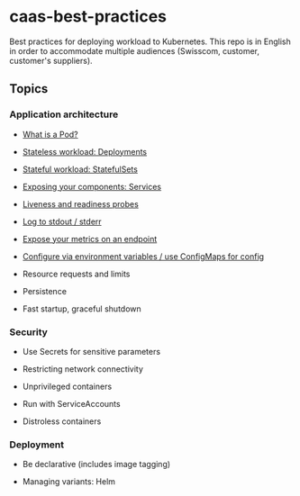 # caas-best-practices

Best practices for deploying workload to Kubernetes. This repo is in English in order to accommodate multiple audiences (Swisscom, customer, customer's suppliers).

## Topics

### Application architecture

- [What is a Pod?](Pods/README.md)

- [Stateless workload: Deployments](Deployments/README.md)

- [Stateful workload: StatefulSets](StatefulSets/README.md)

- [Exposing your components: Services](Services/README.md)

- [Liveness and readiness probes](LivenessReadinessProbes/README.md)

- [Log to stdout / stderr](Logging/README.md)

- [Expose your metrics on an endpoint](Metrics/README.md)

- [Configure via environment variables / use ConfigMaps for config](Configuration/README.md)

- Resource requests and limits

- Persistence

- Fast startup, graceful shutdown

### Security

- Use Secrets for sensitive parameters

- Restricting network connectivity

- Unprivileged containers

- Run with ServiceAccounts

- Distroless containers

### Deployment

- Be declarative (includes image tagging)

- Managing variants: Helm

